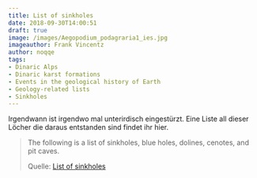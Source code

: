 ```yaml
---
title: List of sinkholes
date: 2018-09-30T14:00:51
draft: true
image: /images/Aegopodium_podagraria1_ies.jpg
imageauthor: Frank Vincentz
author: noqqe
tags:
- Dinaric Alps
- Dinaric karst formations
- Events in the geological history of Earth
- Geology-related lists
- Sinkholes
---
```


Irgendwann ist irgendwo mal unterirdisch eingestürzt. Eine Liste all dieser
Löcher die daraus entstanden sind findet ihr hier.

> The following is a list of sinkholes, blue holes, dolines, cenotes, and pit
> caves.
>
> Quelle: [List of sinkholes](https://en.wikipedia.org/wiki/List_of_sinkholes)
